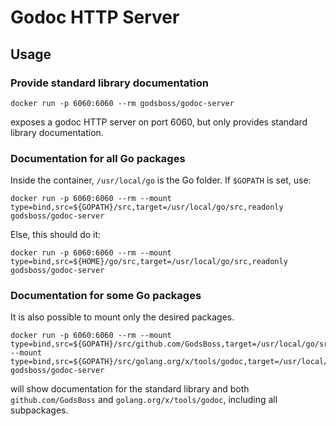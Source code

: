 Godoc HTTP Server
=================

Usage
-----

### Provide standard library documentation

    docker run -p 6060:6060 --rm godsboss/godoc-server

exposes a godoc HTTP server on port 6060, but only provides standard library documentation.

### Documentation for all Go packages

Inside the container, `/usr/local/go` is the Go folder. If `$GOPATH` is set, use:

    docker run -p 6060:6060 --rm --mount type=bind,src=${GOPATH}/src,target=/usr/local/go/src,readonly godsboss/godoc-server

Else, this should do it:

    docker run -p 6060:6060 --rm --mount type=bind,src=${HOME}/go/src,target=/usr/local/go/src,readonly godsboss/godoc-server

### Documentation for some Go packages

It is also possible to mount only the desired packages.

    docker run -p 6060:6060 --rm --mount type=bind,src=${GOPATH}/src/github.com/GodsBoss,target=/usr/local/go/src/github.com/GodsBoss,readonly --mount type=bind,src=${GOPATH}/src/golang.org/x/tools/godoc,target=/usr/local/go/src/golang.org/x/tools/godoc,readonly godsboss/godoc-server

will show documentation for the standard library and both `github.com/GodsBoss` and `golang.org/x/tools/godoc`, including all subpackages.
